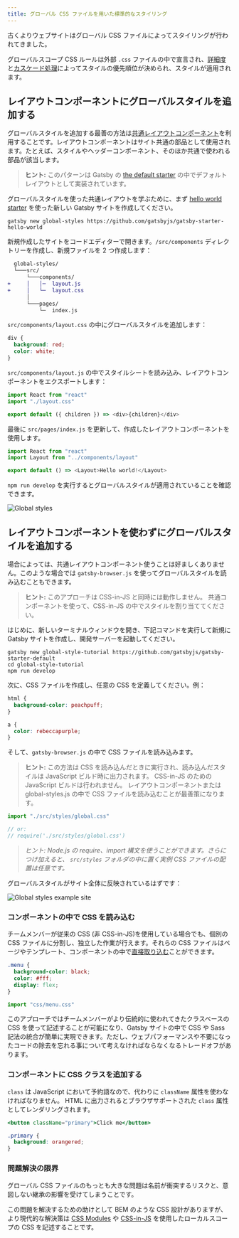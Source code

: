 ```yaml
---
title: グローバル CSS ファイルを用いた標準的なスタイリング
---
```


古くよりウェブサイトはグローバル CSS ファイルによってスタイリングが行われてきました。

グローバルスコープ CSS ルールは外部 `.css` ファイルの中で宣言され、[詳細度](https://developer.mozilla.org/ja/docs/Web/CSS/Specificity)と[カスケード処理](https://developer.mozilla.org/ja/docs/Web/CSS/Cascade)によってスタイルの優先順位が決められ、スタイルが適用されます。

## レイアウトコンポーネントにグローバルスタイルを追加する

グローバルスタイルを追加する最善の方法は[共通レイアウトコンポーネント](/tutorial/part-three/#はじめてのレイアウトコンポーネントの作成)を利用することです。レイアウトコンポーネントはサイト共通の部品として使用されます。たとえば、スタイルやヘッダーコンポーネント、そのほか共通で使われる部品が該当します。

> **ヒント:** このパターンは Gatsby の [the default starter](https://github.com/gatsbyjs/gatsby-starter-default/blob/02324e5b04ea0a66d91c7fe7408b46d0a7eac868/src/layouts/index.js#L6) の中でデフォルトレイアウトとして実装されています。

グローバルスタイルを使った共通レイアウトを学ぶために、まず [hello world starter](https://github.com/gatsbyjs/gatsby-starter-hello-world) を使った新しい Gatsby サイトを作成してください。

```shell
gatsby new global-styles https://github.com/gatsbyjs/gatsby-starter-hello-world
```

新規作成したサイトをコードエディターで開きます。`/src/components` ディレクトリーを作成し、新規ファイルを 2 つ作成します：

```diff
  global-styles/
  └───src/
      └───components/
+     │   │─  layout.js
+     │   └─  layout.css
      │
      └───pages/
          └─  index.js
```

`src/components/layout.css` の中にグローバルスタイルを追加します：

```css:title=src/components/layout.css
div {
  background: red;
  color: white;
}
```

`src/components/layout.js` の中でスタイルシートを読み込み、レイアウトコンポーネントをエクスポートします：

```jsx:title=src/components/layout.js
import React from "react"
import "./layout.css"

export default ({ children }) => <div>{children}</div>
```

最後に `src/pages/index.js` を更新して、作成したレイアウトコンポーネントを使用します。

```jsx:title=src/pages/index.js
import React from "react"
import Layout from "../components/layout"

export default () => <Layout>Hello world!</Layout>
```

`npm run develop` を実行するとグローバルスタイルが適用されていることを確認できます。

![Global styles](./images/global-styles.png)

## レイアウトコンポーネントを使わずにグローバルスタイルを追加する

場合によっては、共通レイアウトコンポーネント使うことは好ましくありません。このような場合では `gatsby-browser.js` を使ってグローバルスタイルを読み込むこともできます。

> **ヒント:** このアプローチは CSS-in-JS と同時には動作しません。 共通コンポーネントを使って、CSS-in-JS の中でスタイルを割り当ててください。

はじめに、新しいターミナルウィンドウを開き、下記コマンドを実行して新規に Gatsby サイトを作成し、開発サーバーを起動してください。

```shell
gatsby new global-style-tutorial https://github.com/gatsbyjs/gatsby-starter-default
cd global-style-tutorial
npm run develop
```

次に、CSS ファイルを作成し、任意の CSS を定義してください。例：

```css:title=src/styles/global.css
html {
  background-color: peachpuff;
}

a {
  color: rebeccapurple;
}
```

そして、`gatsby-browser.js` の中で CSS ファイルを読み込みます。

> **ヒント:** この方法は CSS を読み込んだときに実行され、読み込んだスタイルは JavaScript ビルド時に出力されます。 CSS-in-JS のための JavaScript ビルドは行われません。
> レイアウトコンポーネントまたは global-styles.js の中で CSS ファイルを読み込むことが最善策になります。

```javascript:title=gatsby-browser.js
import "./src/styles/global.css"

// or:
// require('./src/styles/global.css')
```

> _ヒント: Node.js の require、import 構文を使うことができます。さらにつけ加えると、 `src/styles` フォルダの中に置く実例 CSS ファイルの配置は任意です。_

グローバルスタイルがサイト全体に反映されているはずです：

![Global styles example site](./images/global-styles-example.png)

### コンポーネントの中で CSS を読み込む

チームメンバーが従来の CSS (非 CSS-in-JS)を使用している場合でも、個別の CSS ファイルに分割し、独立した作業が行えます。それらの CSS ファイルはページやテンプレート、コンポーネントの中で[直接取り込む](/docs/importing-assets-into-files/)ことができます。

```css:title=menu.css
.menu {
  background-color: black;
  color: #fff;
  display: flex;
}
```

```javascript:title=components/menu.js
import "css/menu.css"
```

このアプローチではチームメンバーがより伝統的に使われてきたクラスベースの CSS を使って記述することが可能になり、Gatsby サイトの中で CSS や Sass 記法の統合が簡単に実現できます。ただし、ウェブパフォーマンスや不要になったコードの除去を忘れる事について考えなければならなくなるトレードオフがあります。

### コンポーネントに CSS クラスを追加する

`class` は JavaScript において予約語なので、代わりに `className` 属性を使わなければなりません。 HTML に出力されるとブラウザサポートされた `class` 属性としてレンダリングされます。

```jsx
<button className="primary">Click me</button>
```

```css
.primary {
  background: orangered;
}
```

### 問題解決の限界

グローバル CSS ファイルのもっとも大きな問題は名前が衝突するリスクと、意図しない継承の影響を受けてしまうことです。

この問題を解決するための助けとして BEM のような CSS 設計がありますが、より現代的な解決策は [CSS Modules](/docs/css-modules/) や [CSS-in-JS](/docs/css-in-js/) を使用したローカルスコープの CSS を記述することです。
